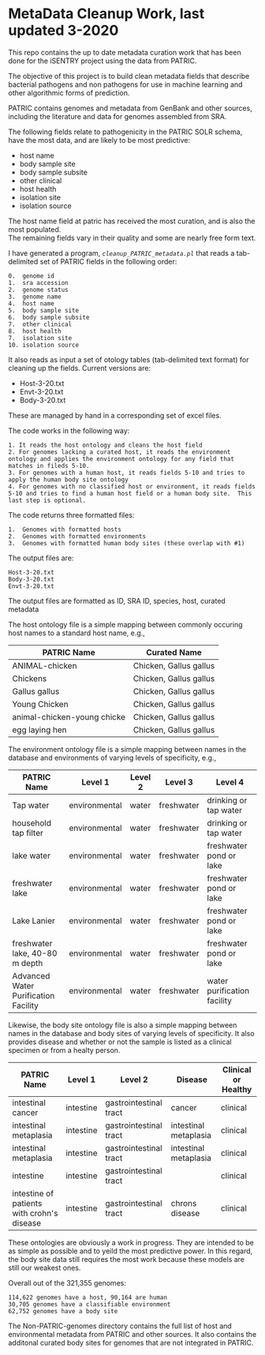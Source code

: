 

# MetaData Cleanup Work, last updated 3-2020

This repo contains the up to date metadata curation work that has been done for the iSENTRY project using the data from PATRIC.

The objective of this project is to build clean metadata fields that describe bacterial pathogens and non pathogens for use in machine learning and other algorithmic forms of prediction. 

PATRIC contains genomes and metadata from GenBank and other sources, including the literature and data for genomes assembled from SRA. 

The following fields relate to pathogenicity in the PATRIC SOLR schema, have the most data, and are likely to be most predictive:

* host name
* body sample site
* body sample subsite
* other clinical
* host health
* isolation site
* isolation source

The host name field at patric has received the most curation, and is also the most populated.  
The remaining fields vary in their quality and some are nearly free form text. 

I have generated a program, *`cleanup_PATRIC_metadata.pl`* that reads a tab-delimited set of PATRIC fields in the following order:

	0.  genome id
	1.  sra accession
	2.  genome status
	3.  genome name
	4.  host name
	5.  body sample site
	6.  body sample subsite
	7.  other clinical
	8.  host health
	7.  isolation site
	10. isolation source
  
 It also reads as input a set of otology tables (tab-delimited text format) for cleaning up the fields. Current versions are:  
 
 * Host-3-20.txt
 * Envt-3-20.txt
 * Body-3-20.txt
 
 These are managed by hand in a corresponding set of excel files. 
 
 The code works in the following way:

    1. It reads the host ontology and cleans the host field
    2. For genomes lacking a curated host, it reads the environment ontology and applies the environment ontology for any field that matches in fileds 5-10.
    3. For genomes with a human host, it reads fields 5-10 and tries to apply the human body site ontology 
    4. For genomes with no classified host or environment, it reads fields 5-10 and tries to find a human host field or a human body site.  This last step is optional.


The code returns three formatted files:

    1.  Genomes with formatted hosts 
    2.  Genomes with formatted environments
    3.  Genomes with formatted human body sites (these overlap with #1)

The output files are:
   
    Host-3-20.txt
    Body-3-20.txt
    Envt-3-20.txt

The output files are formatted as ID, SRA ID, species, host, curated metadata

The host ontology file is a simple mapping between commonly occuring host names to a standard host name, e.g.,
    
| PATRIC Name | Curated Name |
| ----------- | -----------  |
|  ANIMAL-chicken | Chicken, Gallus gallus
|  Chickens | Chicken, Gallus gallus
|  Gallus gallus | Chicken, Gallus gallus
|  Young Chicken | Chicken, Gallus gallus
|  animal-chicken-young chicke | Chicken, Gallus gallus
|  egg laying hen | Chicken, Gallus gallus



The environment ontology file is a simple mapping between names in the database and environments of varying levels of specificity, e.g.,

| PATRIC Name | Level 1     |Level 2     |Level 3       |Level 4 |
| ----------- | ----------- | -----------| -----------  | -----------  |
|Tap water|environmental|water|freshwater|drinking or tap water
|household tap filter|environmental|water|freshwater|drinking or tap water
|lake water|environmental|water|freshwater|freshwater pond or lake
|freshwater lake|environmental|water|freshwater|freshwater pond or lake
|Lake Lanier|environmental|water|freshwater|freshwater pond or lake
|freshwater lake, 40-80 m depth|environmental|water|freshwater|freshwater pond or lake
|Advanced Water Purification Facility|environmental|water|freshwater|water purification facility


Likewise, the body site ontology file is also a simple mapping between names in the database and body sites of varying levels of specificity.  It also provides disease and whether or not the sample is listed as a clinical specimen or from a healty person. 

| PATRIC Name | Level 1     |Level 2     |Disease      |Clinical or Healthy|
| ----------- | ----------- | -----------| -----------  | -----------  |
|intestinal cancer|intestine|gastrointestinal tract|cancer|clinical|
|intestinal metaplasia|intestine|gastrointestinal tract|intestinal metaplasia|clinical|
|intestinal metaplasia|intestine|gastrointestinal tract|intestinal metaplasia|clinical|
|intestine|intestine|gastrointestinal tract||clinical|
|intestine of patients with crohn's disease|intestine|gastrointestinal tract|chrons disease|clinical|

These ontologies are obviously a work in progress.  They are intended to be as simple as possible and to yeild the most predictive power.  In this regard, the body site data still requires the most work because these models are still our weakest ones. 

Overall out of the 321,355 genomes:
    
    114,622 genomes have a host, 90,164 are human
    30,705 genomes have a classifiable environment
    62,752 genomes have a body site

The Non-PATRIC-genomes directory contains the full list of host and environmental metadata from PATRIC and other sources.  It also contains the additonal curated body sites for genomes that are not integrated in PATRIC.
